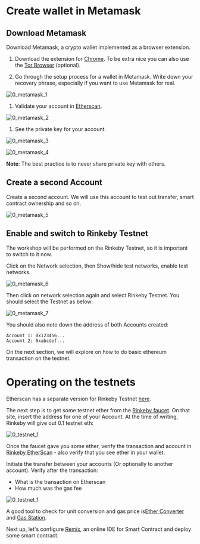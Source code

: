 
# Create wallet in Metamask

## Download Metamask

Download Metamask, a crypto wallet implemented as a browser extension.

1. Download the extension for [Chrome](https://metamask.io/). To be extra nice you can also use the [Tor Browser](https://www.torproject.org/download/) (optional).

1. Go through the setup process for a wallet in Metamask. Write down your recovery phrase, especially if you want to use Metamask for real.

![0_metamask_1](/images/0_metamask_1.png)

1. Validate your account in [Etherscan](https://etherscan.io/).

![0_metamask_2](/images/0_metamask_2.png)

1. See the private key for your account.

![0_metamask_3](/images/0_metamask_3.png)

![0_metamask_4](/images/0_metamask_4.png)

**Note**: The best practice is to never share private key with others.

## Create a second Account

Create a second account. We will use this account to test out transfer, smart contract ownership and so on.

![0_metamask_5](/images/0_metamask_5.png)

## Enable and switch to Rinkeby Testnet

The workshop will be performed on the Rinkeby Testnet, so it is important to switch to it now.

Click on the Network selection, then Show/hide test networks, enable test networks.

![0_metamask_6](/images/0_metamask_6.png)

Then click on network selection again and select Rinkeby Testnet. You should select the Testnet as below:

![0_metamask_7](/images/0_metamask_7.png)

You should also note down the address of both Accounts created:
```
Account 1: 0x123456...
Account 2: 0xabcdef...
```

On the next section, we will explore on how to do basic ethereum transaction on the testnet.

# Operating on the testnets

Etherscan has a separate version for Rinkeby Testnet [here](https://rinkeby.etherscan.io/).

The next step is to get some testnet ether from the [Rinkeby faucet](https://rinkebyfaucet.com/). On that site, insert the address for one of your Account. At the time of writing, Rinkeby will give out 0.1 testnet eth:

![0_testnet_1](/images/0_testnet_1.png)

Once the faucet gave you some ether, verify the transaction and account in [Rinkeby EtherScan](https://rinkeby.etherscan.io/) - also verify that you see ether in your wallet.

Initiate the transfer between your accounts (Or optionally to another account). Verify after the transaction:

- What is the transaction on Etherscan
- How much was the gas fee

![0_testnet_1](/images/0_testnet_2.png)

A good tool to check for unit conversion and gas price is[Ether Converter](https://eth-converter.com/) and [Gas Station](https://ethgasstation.info/).

Next up, let's configure [Remix](https://remix.ethereum.org/), an online IDE for Smart Contract and deploy some smart contract.